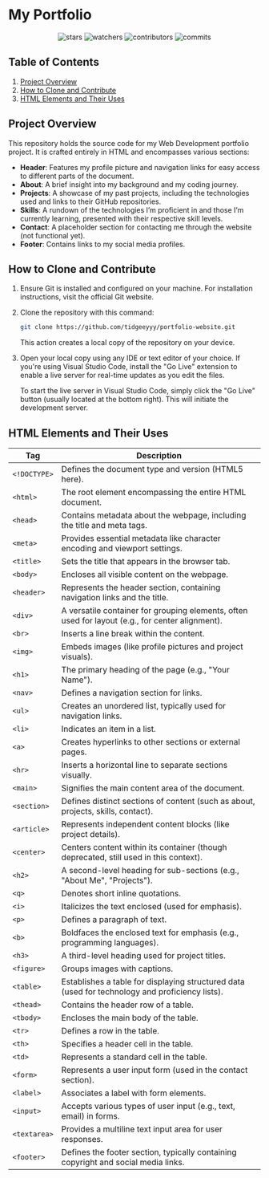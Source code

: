 # My Portfolio

<div align="center">

![stars](https://img.shields.io/github/stars/tidgeeyyy/portfolio-website)
![watchers](https://img.shields.io/github/watchers/tidgeeyyy/portfolio-website)
![contributors](https://img.shields.io/github/contributors/tidgeeyyy/portfolio-website)
![commits](https://img.shields.io/github/commit-activity/w/tidgeeyyy/portfolio-website/main)

</div>

## Table of Contents

1. [Project Overview](#project-overview)
2. [How to Clone and Contribute](#how-to-clone-and-contribute)
3. [HTML Elements and Their Uses](#html-elements-and-their-uses)

## Project Overview

This repository holds the source code for my Web Development portfolio project. It is crafted entirely in HTML and encompasses various sections:

- **Header**: Features my profile picture and navigation links for easy access to different parts of the document.
- **About**: A brief insight into my background and my coding journey.
- **Projects**: A showcase of my past projects, including the technologies used and links to their GitHub repositories.
- **Skills**: A rundown of the technologies I’m proficient in and those I’m currently learning, presented with their respective skill levels.
- **Contact**: A placeholder section for contacting me through the website (not functional yet).
- **Footer**: Contains links to my social media profiles.

## How to Clone and Contribute

1. Ensure Git is installed and configured on your machine. For installation instructions, visit the official Git website.

2. Clone the repository with this command:

    ```bash
    git clone https://github.com/tidgeeyyy/portfolio-website.git
    ```

    This action creates a local copy of the repository on your device.

3. Open your local copy using any IDE or text editor of your choice. If you're using Visual Studio Code, install the "Go Live" extension to enable a live server for real-time updates as you edit the files.

    To start the live server in Visual Studio Code, simply click the "Go Live" button (usually located at the bottom right). This will initiate the development server.

## HTML Elements and Their Uses

| Tag            | Description                                                                                          |
|----------------|------------------------------------------------------------------------------------------------------|
| `<!DOCTYPE>`   | Defines the document type and version (HTML5 here).                                                 |
| `<html>`       | The root element encompassing the entire HTML document.                                              |
| `<head>`       | Contains metadata about the webpage, including the title and meta tags.                             |
| `<meta>`       | Provides essential metadata like character encoding and viewport settings.                           |
| `<title>`      | Sets the title that appears in the browser tab.                                                     |
| `<body>`       | Encloses all visible content on the webpage.                                                        |
| `<header>`     | Represents the header section, containing navigation links and the title.                            |
| `<div>`        | A versatile container for grouping elements, often used for layout (e.g., for center alignment).     |
| `<br>`         | Inserts a line break within the content.                                                            |
| `<img>`        | Embeds images (like profile pictures and project visuals).                                           |
| `<h1>`         | The primary heading of the page (e.g., "Your Name").                                               |
| `<nav>`        | Defines a navigation section for links.                                                             |
| `<ul>`         | Creates an unordered list, typically used for navigation links.                                      |
| `<li>`         | Indicates an item in a list.                                                                         |
| `<a>`          | Creates hyperlinks to other sections or external pages.                                              |
| `<hr>`         | Inserts a horizontal line to separate sections visually.                                             |
| `<main>`       | Signifies the main content area of the document.                                                    |
| `<section>`    | Defines distinct sections of content (such as about, projects, skills, contact).                     |
| `<article>`    | Represents independent content blocks (like project details).                                        |
| `<center>`     | Centers content within its container (though deprecated, still used in this context).                |
| `<h2>`         | A second-level heading for sub-sections (e.g., "About Me", "Projects").                             |
| `<q>`          | Denotes short inline quotations.                                                                     |
| `<i>`          | Italicizes the text enclosed (used for emphasis).                                                  |
| `<p>`          | Defines a paragraph of text.                                                                          |
| `<b>`          | Boldfaces the enclosed text for emphasis (e.g., programming languages).                              |
| `<h3>`         | A third-level heading used for project titles.                                                      |
| `<figure>`     | Groups images with captions.                                                                          |
| `<table>`      | Establishes a table for displaying structured data (used for technology and proficiency lists).     |
| `<thead>`      | Contains the header row of a table.                                                                  |
| `<tbody>`      | Encloses the main body of the table.                                                                 |
| `<tr>`         | Defines a row in the table.                                                                          |
| `<th>`         | Specifies a header cell in the table.                                                                |
| `<td>`         | Represents a standard cell in the table.                                                             |
| `<form>`       | Represents a user input form (used in the contact section).                                         |
| `<label>`      | Associates a label with form elements.                                                               |
| `<input>`      | Accepts various types of user input (e.g., text, email) in forms.                                  |
| `<textarea>`   | Provides a multiline text input area for user responses.                                             |
| `<footer>`     | Defines the footer section, typically containing copyright and social media links.                   |
